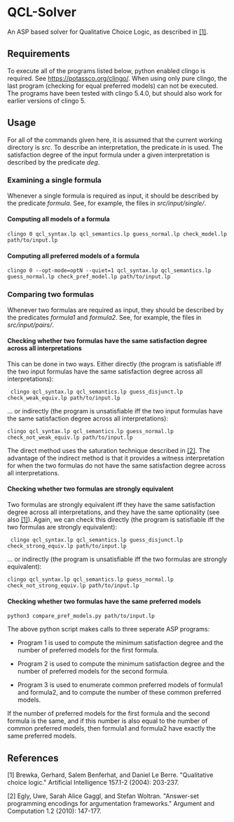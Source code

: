 # QCL-Solver

An ASP based solver for Qualitative Choice Logic, as described in [[1]](#qcl_paper). 

## Requirements

To execute all of the programs listed below, python enabled clingo is required. See https://potassco.org/clingo/. When using only pure clingo, the last program (checking for equal preferred models) can not be executed. The programs have been tested with clingo 5.4.0, but should also work for earlier versions of clingo 5.

## Usage

For all of the commands given here, it is assumed that the current working directory is *src*. To describe an interpretation, the predicate *in* is used. The satisfaction degree of the input formula under a given interpretation is described by the predicate *deg*.

### Examining a single formula

Whenever a single formula is required as input, it should be described by the predicate *formula*. See, for example, the files in *src/input/single/*.

#### Computing all models of a formula

```clingo 0 qcl_syntax.lp qcl_semantics.lp guess_normal.lp check_model.lp path/to/input.lp```

#### Computing all preferred models of a formula

```clingo 0 --opt-mode=optN --quiet=1 qcl_syntax.lp qcl_semantics.lp guess_normal.lp check_pref_model.lp path/to/input.lp```

### Comparing two formulas

Whenever two formulas are required as input, they should be described by the predicates *formula1* and *formula2*. See, for example, the files in *src/input/pairs/*.

#### Checking whether two formulas have the same satisfaction degree across all interpretations

This can be done in two ways. Either directly (the program is satisfiable iff the two input formulas have the same satisfaction degree across all interpretations):

``` clingo qcl_syntax.lp qcl_semantics.lp guess_disjunct.lp check_weak_equiv.lp path/to/input.lp```

... or indirectly (the program is unsatisfiable iff the two input formulas have the same satisfaction degree across all interpretations):

```clingo qcl_syntax.lp qcl_semantics.lp guess_normal.lp check_not_weak_equiv.lp path/to/input.lp```

The direct method uses the saturation technique described in [[2]](#saturation_paper). The advantage of the indirect method is that it provides a witness interpretation for when the two formulas do not have the same satisfaction degree across all interpretations.

#### Checking whether two formulas are strongly equivalent

Two formulas are strongly equivalent iff they have the same satisfaction degree across all interpretations, and they have the same optionality (see also [[1]](#qcl_paper)). Again, we can check this directly (the program is satisfiable iff the two formulas are strongly equivalent):

``` clingo qcl_syntax.lp qcl_semantics.lp guess_disjunct.lp check_strong_equiv.lp path/to/input.lp```

... or indirectly (the program is unsatisfiable iff the two formulas are strongly equivalent):

```clingo qcl_syntax.lp qcl_semantics.lp guess_normal.lp check_not_strong_equiv.lp path/to/input.lp```

#### Checking whether two formulas have the same preferred models

``` python3 compare_pref_models.py path/to/input.lp ```

The above python script makes calls to three seperate ASP programs:

* Program 1 is used to compute the minimum satisfaction degree and the number of preferred models for the first formula.

* Program 2 is used to compute the minimum satisfaction degree and the number of preferred models for the second formula.

* Program 3 is used to enumerate common preferred models of formula1 and formula2, and to compute the number of these common preferred models.

If the number of preferred models for the first formula and the second formula is the same, and if this number is also equal to the number of common preferred models, then formula1 and formula2 have exactly the same preferred models.

## References

<a id="qcl_paper">[1]</a> Brewka, Gerhard, Salem Benferhat, and Daniel Le Berre. "Qualitative choice logic." Artificial Intelligence 157.1-2 (2004): 203-237.

<a id="saturation_paper">[2]</a> Egly, Uwe, Sarah Alice Gaggl, and Stefan Woltran. "Answer-set programming encodings for argumentation frameworks." Argument and Computation 1.2 (2010): 147-177.
